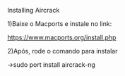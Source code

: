 Installing Aircrack

1)Baixe o Macports e instale no link:

https://www.macports.org/install.php

2)Após, rode o comando para instalar

->sudo port install aircrack-ng
